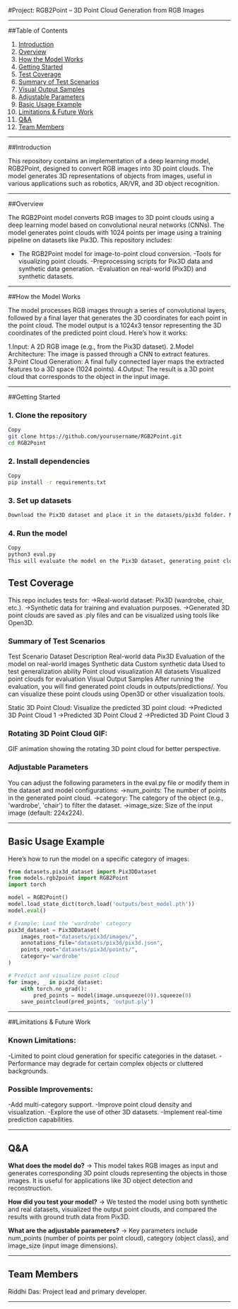 #Project: RGB2Point – 3D Point Cloud Generation from RGB Images

---

##Table of Contents
1. [Introduction](#introduction)
2. [Overview](#overview)
3. [How the Model Works](#how-the-model-works)
4. [Getting Started](#getting-started)
5. [Test Coverage](#test-coverage)
6. [Summary of Test Scenarios](#summary-of-test-scenarios)
7. [Visual Output Samples](#visual-output-samples)
8. [Adjustable Parameters](#adjustable-parameters)
9. [Basic Usage Example](#basic-usage-example)
10. [Limitations & Future Work](#limitations--future-work)
11. [Q&A](#qa)
12. [Team Members](#team-members)

---

##Introduction

This repository contains an implementation of a deep learning model, RGB2Point, designed to convert RGB images into 3D point clouds. The model generates 3D representations of objects from images, useful in various applications such as robotics, AR/VR, and 3D object recognition.

---

##Overview

The RGB2Point model converts RGB images to 3D point clouds using a deep learning model based on convolutional neural networks (CNNs). The model generates point clouds with 1024 points per image using a training pipeline on datasets like Pix3D. This repository includes:

- The RGB2Point model for image-to-point cloud conversion.
-Tools for visualizing point clouds.
-Preprocessing scripts for Pix3D data and synthetic data generation.
-Evaluation on real-world (Pix3D) and synthetic datasets.

---

##How the Model Works

The model processes RGB images through a series of convolutional layers, followed by a final layer that generates the 3D coordinates for each point in the point cloud. The model output is a 1024x3 tensor representing the 3D coordinates of the predicted point cloud. Here’s how it works:

1.Input: A 2D RGB image (e.g., from the Pix3D dataset).
2.Model Architecture: The image is passed through a CNN to extract features.
3.Point Cloud Generation: A final fully connected layer maps the extracted features to a 3D space (1024 points).
4.Output: The result is a 3D point cloud that corresponds to the object in the input image.

---

##Getting Started

### 1. Clone the repository

```bash
Copy
git clone https://github.com/yourusername/RGB2Point.git
cd RGB2Point
```

### 2. Install dependencies

```bash
Copy
pip install -r requirements.txt
```

### 3. Set up datasets

```bash
Download the Pix3D dataset and place it in the datasets/pix3d folder. Make sure to update the paths in eval.py accordingly.
```

### 4. Run the model

```bash
Copy
python3 eval.py
This will evaluate the model on the Pix3D dataset, generating point clouds and saving them to the outputs/predictions folder.
```

## Test Coverage

This repo includes tests for:
->Real-world dataset: Pix3D (wardrobe, chair, etc.).
->Synthetic data for training and evaluation purposes.
->Generated 3D point clouds are saved as .ply files and can be visualized using tools like Open3D.

### Summary of Test Scenarios

Test Scenario	Dataset	Description
Real-world data	Pix3D	Evaluation of the model on real-world images
Synthetic data	Custom synthetic data	Used to test generalization ability
Point cloud visualization	All datasets	Visualized point clouds for evaluation
Visual Output Samples
After running the evaluation, you will find generated point clouds in outputs/predictions/. You can visualize these point clouds using Open3D or other visualization tools.

Static 3D Point Cloud:
Visualize the predicted 3D point cloud:
->Predicted 3D Point Cloud 1
->Predicted 3D Point Cloud 2
->Predicted 3D Point Cloud 3

### Rotating 3D Point Cloud GIF:
GIF animation showing the rotating 3D point cloud for better perspective.

### Adjustable Parameters
You can adjust the following parameters in the eval.py file or modify them in the dataset and model configurations:
->num_points: The number of points in the generated point cloud.
->category: The category of the object (e.g., 'wardrobe', 'chair') to filter the dataset.
->image_size: Size of the input image (default: 224x224).

---

## Basic Usage Example
Here’s how to run the model on a specific category of images:

```python
from datasets.pix3d_dataset import Pix3DDataset
from models.rgb2point import RGB2Point
import torch

model = RGB2Point()
model.load_state_dict(torch.load('outputs/best_model.pth'))
model.eval()

# Example: Load the 'wardrobe' category
pix3d_dataset = Pix3DDataset(
    images_root="datasets/pix3d/images/",
    annotations_file="datasets/pix3d/pix3d.json",
    points_root="datasets/pix3d/points/",
    category='wardrobe'
)

# Predict and visualize point cloud
for image, _ in pix3d_dataset:
    with torch.no_grad():
        pred_points = model(image.unsqueeze(0)).squeeze(0)
    save_pointcloud(pred_points, 'output.ply')
```
---

##Limitations & Future Work

### Known Limitations:
-Limited to point cloud generation for specific categories in the dataset.
-Performance may degrade for certain complex objects or cluttered backgrounds.

### Possible Improvements:
-Add multi-category support.
-Improve point cloud density and visualization.
-Explore the use of other 3D datasets.
-Implement real-time prediction capabilities.

---

## Q&A

**What does the model do?**
→ This model takes RGB images as input and generates corresponding 3D point clouds representing the objects in those images. It is useful for applications like 3D object detection and reconstruction.

**How did you test your model?**
→ We tested the model using both synthetic and real datasets, visualized the output point clouds, and compared the results with ground truth data from Pix3D.

**What are the adjustable parameters?**
→ Key parameters include num_points (number of points per point cloud), category (object class), and image_size (input image dimensions).

---

## Team Members

Riddhi Das: Project lead and primary developer.

---
